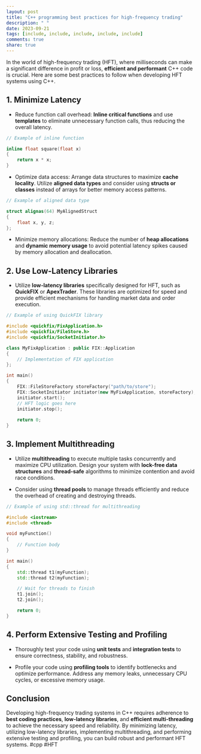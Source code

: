 ```yaml
---
layout: post
title: "C++ programming best practices for high-frequency trading"
description: " "
date: 2023-09-21
tags: [include, include, include, include, include]
comments: true
share: true
---
```


In the world of high-frequency trading (HFT), where milliseconds can make a significant difference in profit or loss, **efficient and performant** C++ code is crucial. Here are some best practices to follow when developing HFT systems using C++.

## 1. Minimize Latency

* Reduce function call overhead: **Inline critical functions** and use **templates** to eliminate unnecessary function calls, thus reducing the overall latency.

```cpp
// Example of inline function

inline float square(float x)
{
    return x * x;
}
```

* Optimize data access: Arrange data structures to maximize **cache locality**. Utilize **aligned data types** and consider using **structs or classes** instead of arrays for better memory access patterns.

```cpp
// Example of aligned data type

struct alignas(64) MyAlignedStruct
{
    float x, y, z;
};
```

* Minimize memory allocations: Reduce the number of **heap allocations** and **dynamic memory usage** to avoid potential latency spikes caused by memory allocation and deallocation.

## 2. Use Low-Latency Libraries

* Utilize **low-latency libraries** specifically designed for HFT, such as **QuickFIX** or **ApexTrader**. These libraries are optimized for speed and provide efficient mechanisms for handling market data and order execution.

```cpp
// Example of using QuickFIX library

#include <quickfix/FixApplication.h>
#include <quickfix/FileStore.h>
#include <quickfix/SocketInitiator.h>

class MyFixApplication : public FIX::Application
{
    // Implementation of FIX application
};

int main()
{
    FIX::FileStoreFactory storeFactory("path/to/store");
    FIX::SocketInitiator initiator(new MyFixApplication, storeFactory);
    initiator.start();
    // HFT logic goes here
    initiator.stop();
  
    return 0;
}
```

## 3. Implement Multithreading

* Utilize **multithreading** to execute multiple tasks concurrently and maximize CPU utilization. Design your system with **lock-free data structures** and **thread-safe** algorithms to minimize contention and avoid race conditions.

* Consider using **thread pools** to manage threads efficiently and reduce the overhead of creating and destroying threads.

```cpp
// Example of using std::thread for multithreading

#include <iostream>
#include <thread>

void myFunction()
{
    // Function body
}

int main()
{
    std::thread t1(myFunction);
    std::thread t2(myFunction);

    // Wait for threads to finish
    t1.join();
    t2.join();

    return 0;
}
```

## 4. Perform Extensive Testing and Profiling

* Thoroughly test your code using **unit tests** and **integration tests** to ensure correctness, stability, and robustness.

* Profile your code using **profiling tools** to identify bottlenecks and optimize performance. Address any memory leaks, unnecessary CPU cycles, or excessive memory usage.

## Conclusion

Developing high-frequency trading systems in C++ requires adherence to **best coding practices**, **low-latency libraries**, and **efficient multi-threading** to achieve the necessary speed and reliability. By minimizing latency, utilizing low-latency libraries, implementing multithreading, and performing extensive testing and profiling, you can build robust and performant HFT systems. #cpp #HFT
